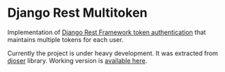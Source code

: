 # Django Rest Multitoken

Implementation of [Django Rest Framework token authentication](http://www.django-rest-framework.org/api-guide/authentication/#tokenauthentication) that maintains multiple tokens for each user.

Currently the project is under heavy development. It was extracted from [djoser](https://github.com/sunscrapers/djoser) library. Working version is [available here](https://github.com/sunscrapers/djoser/tree/custom-auth-token).

